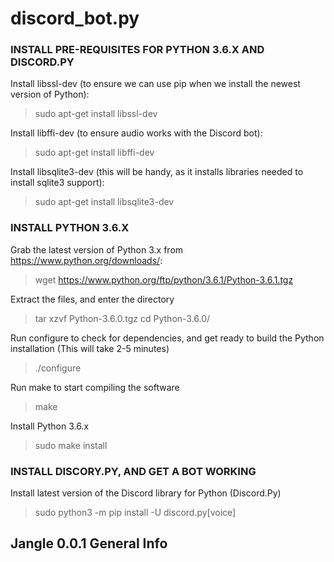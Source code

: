 discord_bot.py
==========
### INSTALL PRE-REQUISITES FOR PYTHON 3.6.X AND DISCORD.PY
Install libssl-dev (to ensure we can use pip when we install the newest version of Python):
>sudo apt-get install libssl-dev

Install libffi-dev (to ensure audio works with the Discord bot):
>sudo apt-get install libffi-dev

Install libsqlite3-dev (this will be handy, as it installs libraries needed to install sqlite3 support):
>sudo apt-get install libsqlite3-dev


### INSTALL PYTHON 3.6.X
Grab the latest version of Python 3.x from https://www.python.org/downloads/:
>wget https://www.python.org/ftp/python/3.6.1/Python-3.6.1.tgz

Extract the files, and enter the directory
>tar xzvf Python-3.6.0.tgz
>cd Python-3.6.0/

Run configure to check for dependencies, and get ready to build the Python installation (This will take 2-5 minutes)
>./configure

Run make to start compiling the software
>make

Install Python 3.6.x
>sudo make install

### INSTALL DISCORY.PY, AND GET A BOT WORKING
Install latest version of the Discord library for Python (Discord.Py)
>sudo python3 -m pip install -U discord.py[voice]

Jangle 0.0.1 General Info
------------------

